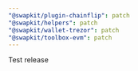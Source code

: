 ```yaml
---
"@swapkit/plugin-chainflip": patch
"@swapkit/helpers": patch
"@swapkit/wallet-trezor": patch
"@swapkit/toolbox-evm": patch
---
```


Test release
